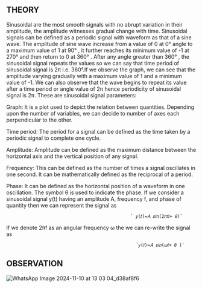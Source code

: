 ## THEORY

Sinusoidal are the most smooth signals with no abrupt variation in their amplitude, the amplitude witnesses gradual change with time. Sinusoidal signals can be defined as a periodic signal with waveform as that of a sine wave. The amplitude of sine wave increase from a value of 0 at 0° angle to a maximum value of 1 at 90° , it further reaches its minimum value of -1 at 270° and then return to 0 at 360° . After any angle greater than 360° , the sinusoidal signal repeats the values so we can say that time period of sinusoidal signal is 2π i.e. 360°.If we observe the graph, we can see that the amplitude varying gradually with a maximum value of 1 and a minimum value of -1. We can also observe that the wave begins to repeat its value after a time period or angle value of 2π hence periodicity of sinusoidal signal is 2π. These are sinusoidal signal parameters:

Graph: It is a plot used to depict the relation between quantities. Depending upon the number of variables, we can decide to number of axes each perpendicular to the other.

Time period: The period for a signal can be defined as the time taken by a periodic signal to complete one cycle.

Amplitude: Amplitude can be defined as the maximum distance between the horizontal axis and the vertical position of any signal.

Frequency: This can be defined as the number of times a signal oscillates in one second. It can be mathematically defined as the reciprocal of a period.

Phase: It can be defined as the horizontal position of a waveform in one oscillation. The symbol θ is used to indicate the phase. If we consider a sinusoidal signal y(t) having an amplitude A, frequency f, and phase of quantity then we can represent the signal as

                                                  ` 𝑦(𝑡)=𝐴 𝑠𝑖𝑛(2𝜋𝑓𝑡+ 𝜃)`
                   
If we denote 2πf as an angular frequency ω the we can re-write the signal as

                                                    `𝑦(𝑡)=𝐴 𝑠𝑖𝑛(𝜔𝑡+ 𝜃 )`

## OBSERVATION

![WhatsApp Image 2024-11-10 at 13 03 04_d38af8f6](https://github.com/user-attachments/assets/c530f5ff-24fa-46a8-9a5e-716227436f33)



                                                    

